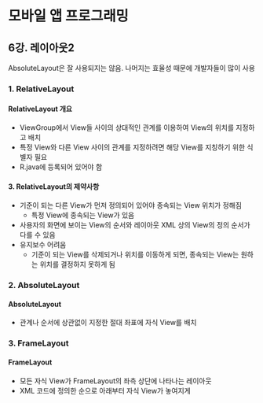 # 모바일 앱 프로그래밍

## 6강. 레이아웃2

AbsoluteLayout은 잘 사용되지는 않음. 나머지는 효율성 때문에 개발자들이 많이 사용

### 1. RelativeLayout

#### RelativeLayout 개요

- ViewGroup에서 View들 사이의 상대적인 관계를 이용하여 View의 위치를 지정하고 배치
- 특정 View와 다른 View 사이의 관계를 지정하려면 해당 View를 지칭하기 위한 식별자 필요
- R.java에 등록되어 있어야 함

#### 3. RelativeLayout의 제약사항

- 기준이 되는 다른 View가 먼저 정의되어 있어야 종속되는 View 위치가 정해짐
  - 특정 View에 종속되는 View가 있음
- 사용자의 화면에 보이는 View의 순서와 레이아웃 XML 상의 View의 정의 순서가 다를 수 있음
- 유지보수 어려움
  - 기준이 되는 View를 삭제되거나 위치를 이동하게 되면, 종속되는 View는 원하는 위치를 결정하지 못하게 됨

### 2. AbsoluteLayout

#### AbsoluteLayout

- 관계나 순서에 상관없이 지정한 절대 좌표에 자식 View를 배치

### 3. FrameLayout

#### FrameLayout

- 모든 자식 View가 FrameLayout의 좌측 상단에 나타나는 레이아웃
- XML 코드에 정의한 순으로 아래부터 자식 View가 놓여지게 